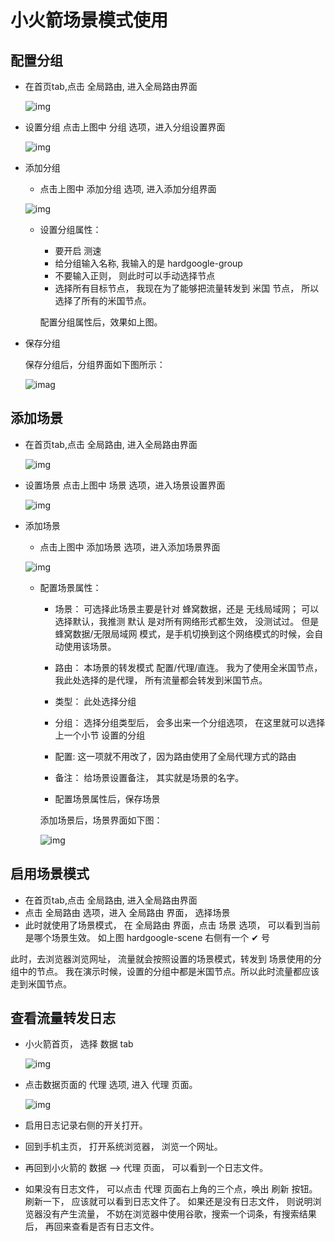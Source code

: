 # 小火箭场景模式使用

## 配置分组

- 在首页tab,点击 全局路由, 进入全局路由界面

    ![img](./sources/01.jpg)

- 设置分组
    点击上图中 分组 选项，进入分组设置界面

    ![img](sources/02.jpg)

- 添加分组

  - 点击上图中 添加分组 选项, 进入添加分组界面

  ![img](sources/03.jpg)

  - 设置分组属性：
  
    - 要开启 测速
    - 给分组输入名称, 我输入的是 hardgoogle-group
    - 不要输入正则， 则此时可以手动选择节点
    - 选择所有目标节点， 我现在为了能够把流量转发到 米国 节点， 所以选择了所有的米国节点。

    配置分组属性后，效果如上图。

- 保存分组
  
  保存分组后，分组界面如下图所示：

  ![imag](sources/04.jpg)

## 添加场景

- 在首页tab,点击 全局路由, 进入全局路由界面

    ![img](./sources/01.jpg) 

- 设置场景
  点击上图中 场景 选项，进入场景设置界面

  ![img](sources/05.jpg)

- 添加场景
  
  - 点击上图中 添加场景 选项，进入添加场景界面
  
  ![img](sources/06.jpg)

  - 配置场景属性：

    - 场景： 可选择此场景主要是针对 蜂窝数据，还是 无线局域网； 可以选择默认，我推测 默认 是对所有网络形式都生效， 没测试过。 但是 蜂窝数据/无限局域网 模式，是手机切换到这个网络模式的时候，会自动使用该场景。

    - 路由： 本场景的转发模式 配置/代理/直连。 我为了使用全米国节点， 我此处选择的是代理， 所有流量都会转发到米国节点。
    - 类型： 此处选择分组
    - 分组： 选择分组类型后， 会多出来一个分组选项， 在这里就可以选择 上一个小节 设置的分组
    - 配置:  这一项就不用改了，因为路由使用了全局代理方式的路由
    - 备注： 给场景设置备注， 其实就是场景的名字。
    - 配置场景属性后，保存场景

    添加场景后，场景界面如下图：

    ![img](sources/07.jpg)

## 启用场景模式

- 在首页tab,点击 全局路由, 进入全局路由界面
- 点击 全局路由 选项，进入 全局路由 界面， 选择场景
- 此时就使用了场景模式， 在 全局路由 界面，点击 场景 选项， 可以看到当前是哪个场景生效。 如上图 hardgoogle-scene 右侧有一个 ✔︎ 号

此时，去浏览器浏览网址， 流量就会按照设置的场景模式，转发到 场景使用的分组中的节点。 我在演示时候，设置的分组中都是米国节点。所以此时流量都应该走到米国节点。

## 查看流量转发日志

- 小火箭首页， 选择 数据 tab

    ![img](sources/09.jpg)

- 点击数据页面的 代理 选项, 进入 代理 页面。

    ![img](sources/10.jpg)

- 启用日志记录右侧的开关打开。
- 回到手机主页， 打开系统浏览器， 浏览一个网址。
- 再回到小火箭的 数据 --> 代理 页面， 可以看到一个日志文件。
- 如果没有日志文件， 可以点击 代理 页面右上角的三个点，唤出 刷新 按钮。 刷新一下， 应该就可以看到日志文件了。 如果还是没有日志文件， 则说明浏览器没有产生流量， 不妨在浏览器中使用谷歌，搜索一个词条，有搜索结果后， 再回来查看是否有日志文件。